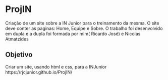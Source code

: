# ProjIN
Criação de um site sobre a IN Junior para o treinamento da mesma. O site deve conter as paginas: Home, Equipe e Sobre. O trabalho foi desenvolvido em dupla e a dupla foi formada por mim( Ricardo José) e Nicolas Atmatzides

<h2>Objetivo</h2>
Criar um site, usando html e css, para a INJunior
https://rjcjunior.github.io/ProjIN/
